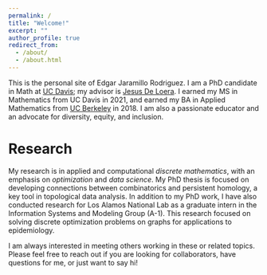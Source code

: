```yaml
---
permalink: /
title: "Welcome!"
excerpt: ""
author_profile: true
redirect_from:
  - /about/
  - /about.html
---
```


This is the personal site of Edgar Jaramillo Rodriguez.
I am a PhD candidate in Math at [UC Davis](https://www.math.ucdavis.edu/ "UCD Math"); my advisor is [Jesus De Loera](https://www.math.ucdavis.edu/~deloera/ "Jesus De Loera").
I earned my MS in Mathematics from UC Davis in 2021, and earned my BA in Applied Mathematics from [UC Berkeley](https://math.berkeley.edu/ "UCB Math") in 2018.
I am also a passionate educator and an advocate for diversity, equity, and inclusion.

# Research

My research is in applied and computational *discrete mathematics*, with an emphasis on *optimization* and *data science*.
My PhD thesis is focused on developing connections between combinatorics and persistent homology, a key tool in topological data analysis.
In addition to my PhD work, I have also conducted research for Los Alamos National Lab as a graduate intern in the Information Systems and Modeling Group (A-1). This research focused on solving discrete optimization problems on graphs for applications to epidemiology.
<!-- I outline these projects and some potential future directions in my [research statement](/files/ceevee/ceevee.pdf "cv"). -->

 I am always interested in meeting others working in these or related topics. Please feel free to reach out if you are looking for collaborators, have questions for me, or just want to say hi!
